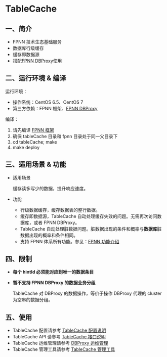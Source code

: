 # TableCache

## 一、简介

+ FPNN 技术生态基础服务
+ 数据库行级缓存
+ 缓存即数据源
+ 搭配[FPNN DBProxy](https://github.com/highras/dbproxy)使用


## 二、运行环境 & 编译

运行环境：

+ 操作系统：CentOS 6.5、CentOS 7
+ 第三方依赖：FPNN 框架、[FPNN DBProxy](https://github.com/highras/dbproxy)

编译：

1. 请先编译 [FPNN 框架](https://github.com/highras/fpnn)
1. 确保 tableCache 目录和 fpnn 目录处于同一父目录下
1. cd tableCache; make
1. make deploy


## 三、适用场景 & 功能

+ 适用场景

	缓存读多写少的数据，提升响应速度。

+ 功能

	+ 行级数据缓存，缓存数据表的整行数据。
	+ 缓存即数据源，TableCache 自动处理缓存失效的问题。无需再次访问数据库，或者 FPNN DBProxy。
	+ TableCache 自动处理脏数据问题。脏数据出现的条件和概率与**数据库**脏数据出现的概率和条件相同。
	+ 支持 FPNN 体系所有功能。参见：[FPNN 功能介绍](https://github.com/highras/fpnn/blob/master/doc/zh-cn/fpnn-introduction.md)


## 四、限制

+ **每个 hintId 必须能对应到唯一的数据条目**

+ **暂不支持 FPNN DBProxy 的数据业务分组**

	TableCache 对 DBProxy 的数据操作，等价于操作 DBProxy 代理的 cluster 为空串的数据分组。


## 五、使用

+ TableCache 配置请参考 [TableCache 配置说明](doc/zh-cn/TableCache-Configurations.md)
+ TableCache API 请参考 [TableCache 接口说明](doc/zh-cn/TableCache-API.md)
+ TableCache 运维管理请参考 [DBProxy 运维管理](doc/zh-cn/TableCache-Operations.md)
+ TableCache 管理工具请参考 [TableCache 管理工具](doc/zh-cn/TableCache-Tools.md)
